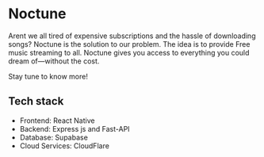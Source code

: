 
# Noctune

Arent we all tired of expensive subscriptions and the hassle of downloading songs?
Noctune is the solution to our problem.
The idea is to provide Free music streaming to all.
Noctune gives you access to everything you could dream of—without the cost.

Stay tune to know more!

## Tech stack
- Frontend: React Native
- Backend: Express js and Fast-API
- Database: Supabase
- Cloud Services: CloudFlare
  



